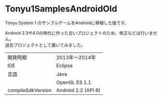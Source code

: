# Tonyu1SamplesAndroidOld

Tonyu System 1 のサンプルゲームをAndroidに移植した版です。

Android 2.3や4.0の時代に作った古いプロジェクトのため、修正などは行いません。  
過去プロジェクトとして置いてみました。

|||
|-|-|
|開発時期|2013年～2014年|
|IDE|Eclipse|
|言語|Java|
||OpenGL ES 1.1|
|compileSdkVersion|Android 2.2 (API 8)|
